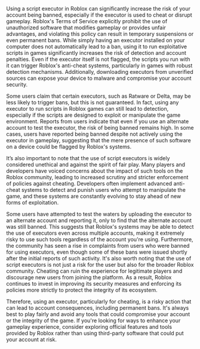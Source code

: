Using a script executor in Roblox can significantly increase the risk of your account being banned, especially if the executor is used to cheat or disrupt gameplay.
Roblox's Terms of Service explicitly prohibit the use of unauthorized software that modifies gameplay or provides unfair advantages, and violating this policy can result in 
temporary suspensions or even permanent bans. While simply having an executor installed on your computer does not automatically lead to a ban, using it to run exploitative 
scripts in games significantly increases the risk of detection and account penalties. Even if the executor itself is not flagged, the scripts you run with it can trigger 
Roblox's anti-cheat systems, particularly in games with robust detection mechanisms. Additionally, downloading executors from unverified sources can expose your device to 
malware and compromise your account security.

Some users claim that certain executors, such as Ratware or Delta, may be less likely to trigger bans, but this is not guaranteed. In fact, using any executor to run scripts 
in Roblox games can still lead to detection, especially if the scripts are designed to exploit or manipulate the game environment. Reports from users indicate that even if 
you use an alternate account to test the executor, the risk of being banned remains high. In some cases, users have reported being banned despite not actively using the 
executor in gameplay, suggesting that the mere presence of such software on a device could be flagged by Roblox's systems.

It’s also important to note that the use of script executors is widely considered unethical and against the spirit of fair play. Many players and developers have voiced 
concerns about the impact of such tools on the Roblox community, leading to increased scrutiny and stricter enforcement of policies against cheating. Developers often 
implement advanced anti-cheat systems to detect and punish users who attempt to manipulate the game, and these systems are constantly evolving to stay ahead of new forms of 
exploitation.

Some users have attempted to test the waters by uploading the executor to an alternate account and reporting it, only to find that the alternate account was still banned. 
This suggests that Roblox's systems may be able to detect the use of executors even across multiple accounts, making it extremely risky to use such tools regardless of the 
account you're using. Furthermore, the community has seen a rise in complaints from users who were banned for using executors, even though some of these bans were issued 
shortly after the initial reports of such activity.
It's also worth noting that the use of script executors is not just a risk for the user but also for the broader Roblox community. Cheating can ruin the experience for 
legitimate players and discourage new users from joining the platform. As a result, Roblox continues to invest in improving its security measures and enforcing its 
policies more strictly to protect the integrity of its ecosystem.

Therefore, using an executor, particularly for cheating, is a risky action that can lead to account consequences, including permanent bans. 
It's always best to play fairly and avoid any tools that could compromise your account or the integrity of the game. If you're looking for ways to enhance your gameplay
experience, consider exploring official features and tools provided by Roblox rather than using third-party software that could put your account at risk.
